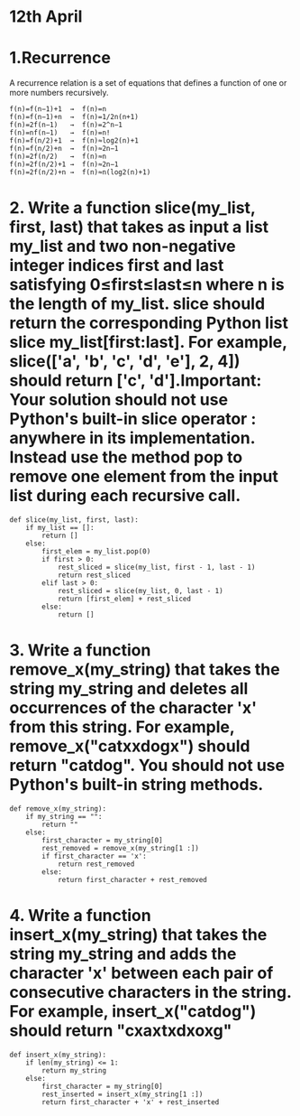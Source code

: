 # 12th April

# 1.Recurrence
  A recurrence relation is a set of equations that defines a function of one or more numbers recursively.
  
    f(n)=f(n−1)+1  →  f(n)=n
    f(n)=f(n−1)+n  →  f(n)=1/2n(n+1)
    f(n)=2f(n−1)   →  f(n)=2^n−1
    f(n)=nf(n−1)   →  f(n)=n!
    f(n)=f(n/2)+1  →  f(n)≈log2(n)+1
    f(n)=f(n/2)+n  →  f(n)≈2n−1
    f(n)=2f(n/2)   →  f(n)≈n
    f(n)=2f(n/2)+1 →  f(n)≈2n−1
    f(n)=2f(n/2)+n →  f(n)≈n(log2(n)+1)

# 2. Write a function slice(my_list, first, last) that takes as input a list my_list and two non-negative integer indices first and last satisfying 0≤first≤last≤n where n is the length of my_list. slice should return the corresponding Python list slice my_list[first:last]. For example, slice(['a', 'b', 'c', 'd', 'e'], 2, 4]) should return ['c', 'd'].Important: Your solution should not use Python's built-in slice operator : anywhere in its implementation. Instead use the method pop to remove one element from the input list during each recursive call.

    def slice(my_list, first, last):
        if my_list == []:
            return []
        else:
            first_elem = my_list.pop(0)
            if first > 0:  
                rest_sliced = slice(my_list, first - 1, last - 1)
                return rest_sliced
            elif last > 0:
                rest_sliced = slice(my_list, 0, last - 1)
                return [first_elem] + rest_sliced
            else:
                return []
# 3. Write a function remove_x(my_string) that takes the string my_string and deletes all occurrences of the character 'x' from this string. For example, remove_x("catxxdogx") should return "catdog". You should not use Python's built-in string methods.

    def remove_x(my_string):
        if my_string == "":
            return ""
        else:
            first_character = my_string[0]
            rest_removed = remove_x(my_string[1 :])
            if first_character == 'x':
                return rest_removed
            else:
                return first_character + rest_removed
   
# 4. Write a function insert_x(my_string) that takes the string my_string and adds the character 'x' between each pair of consecutive characters in the string. For example, insert_x("catdog") should return "cxaxtxdxoxg"

    def insert_x(my_string):  
        if len(my_string) <= 1:
            return my_string
        else:
            first_character = my_string[0]
            rest_inserted = insert_x(my_string[1 :])
            return first_character + 'x' + rest_inserted
